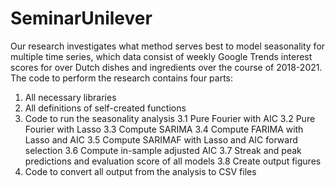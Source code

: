 # SeminarUnilever
Our research investigates what method serves best to model seasonality for multiple time series, which data consist of weekly Google Trends interest scores for over Dutch dishes and ingredients over the course of 2018-2021. The code to perform the research contains four parts:
1.	All necessary libraries 
2.	All definitions of self-created functions 
3.	Code to run the seasonality analysis
        3.1 Pure Fourier with AIC
        3.2 Pure Fourier with Lasso
        3.3 Compute SARIMA
        3.4 Compute FARIMA with Lasso and AIC
        3.5 Compute SARIMAF with Lasso and AIC forward selection
        3.6 Compute in-sample adjusted AIC
        3.7 Streak and peak predictions and evaluation score of all models
        3.8 Create output figures   
4.	Code to convert all output from the analysis to CSV files
